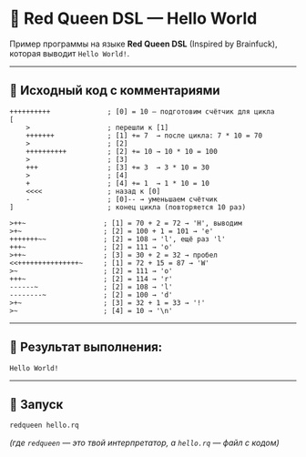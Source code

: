 # 🧠 Red Queen DSL — Hello World

Пример программы на языке **Red Queen DSL** (Inspired by Brainfuck), которая выводит `Hello World!`.

---

## 📜 Исходный код с комментариями

```brainfuck
++++++++++              ; [0] = 10 — подготовим счётчик для цикла
[
    >                   ; перешли к [1]
    +++++++             ; [1] += 7  → после цикла: 7 * 10 = 70
    >                   ; [2]
    ++++++++++          ; [2] += 10 → 10 * 10 = 100
    >                   ; [3]
    +++                 ; [3] += 3  → 3 * 10 = 30
    >                   ; [4]
    +                   ; [4] += 1  → 1 * 10 = 10
    <<<<                ; назад к [0]
    -                   ; [0]-- → уменьшаем счётчик
]                       ; конец цикла (повторяется 10 раз)

>++~                   ; [1] = 70 + 2 = 72 → 'H', выводим
>+~                    ; [2] = 100 + 1 = 101 → 'e'
+++++++~~              ; [2] = 108 → 'l', ещё раз 'l'
+++~                   ; [2] = 111 → 'o'
>++~                   ; [3] = 30 + 2 = 32 → пробел
<<+++++++++++++++~     ; [1] = 72 + 15 = 87 → 'W'
>~                     ; [2] = 111 → 'o'
+++~                   ; [2] = 114 → 'r'
------~                ; [2] = 108 → 'l'
--------~              ; [2] = 100 → 'd'
>+~                    ; [3] = 32 + 1 = 33 → '!'
>~                     ; [4] = 10 → '\n'
```

---

## 🧾 Результат выполнения:

```
Hello World!
```

---

## 🚀 Запуск

```bash
redqueen hello.rq
```

*(где `redqueen` — это твой интерпретатор, а `hello.rq` — файл с кодом)*

